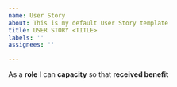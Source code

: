 ```yaml
---
name: User Story
about: This is my default User Story template
title: USER STORY <TITLE>
labels: ''
assignees: ''

---
```


As a **role** I can **capacity** so that **received benefit**
